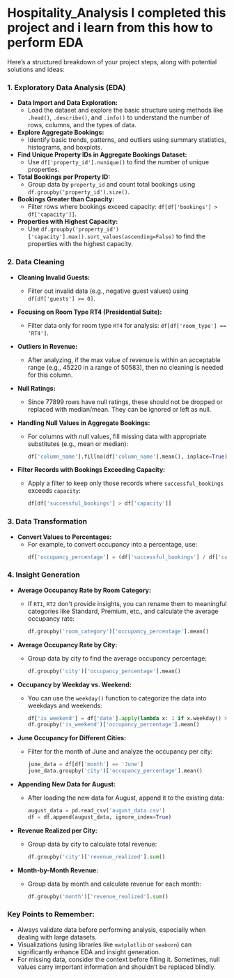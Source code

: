# Hospitality_Analysis I completed this project and i learn from this how to perform EDA
Here’s a structured breakdown of your project steps, along with potential solutions and ideas:

### 1. **Exploratory Data Analysis (EDA)**
   - **Data Import and Data Exploration:** 
     - Load the dataset and explore the basic structure using methods like `.head()`, `.describe()`, and `.info()` to understand the number of rows, columns, and the types of data.
   - **Explore Aggregate Bookings:** 
     - Identify basic trends, patterns, and outliers using summary statistics, histograms, and boxplots.
   - **Find Unique Property IDs in Aggregate Bookings Dataset:**
     - Use `df['property_id'].nunique()` to find the number of unique properties.
   - **Total Bookings per Property ID:** 
     - Group data by `property_id` and count total bookings using `df.groupby('property_id').size()`.
   - **Bookings Greater than Capacity:**
     - Filter rows where bookings exceed capacity: `df[df['bookings'] > df['capacity']]`.
   - **Properties with Highest Capacity:** 
     - Use `df.groupby('property_id')['capacity'].max().sort_values(ascending=False)` to find the properties with the highest capacity.

### 2. **Data Cleaning**
   - **Cleaning Invalid Guests:**
     - Filter out invalid data (e.g., negative guest values) using `df[df['guests'] >= 0]`.
   - **Focusing on Room Type RT4 (Presidential Suite):**
     - Filter data only for room type `RT4` for analysis: `df[df['room_type'] == 'RT4']`.
   - **Outliers in Revenue:** 
     - After analyzing, if the max value of revenue is within an acceptable range (e.g., 45220 in a range of 50583), then no cleaning is needed for this column.
   - **Null Ratings:**
     - Since 77899 rows have null ratings, these should not be dropped or replaced with median/mean. They can be ignored or left as null.
   - **Handling Null Values in Aggregate Bookings:**
     - For columns with null values, fill missing data with appropriate substitutes (e.g., mean or median):
       ```python
       df['column_name'].fillna(df['column_name'].mean(), inplace=True)
       ```

   - **Filter Records with Bookings Exceeding Capacity:**
     - Apply a filter to keep only those records where `successful_bookings` exceeds `capacity`:
       ```python
       df[df['successful_bookings'] > df['capacity']]
       ```

### 3. **Data Transformation**
   - **Convert Values to Percentages:**
     - For example, to convert occupancy into a percentage, use:
       ```python
       df['occupancy_percentage'] = (df['successful_bookings'] / df['capacity']) * 100
       ```

### 4. **Insight Generation**
   - **Average Occupancy Rate by Room Category:**
     - If `RT1`, `RT2` don't provide insights, you can rename them to meaningful categories like Standard, Premium, etc., and calculate the average occupancy rate:
       ```python
       df.groupby('room_category')['occupancy_percentage'].mean()
       ```
   - **Average Occupancy Rate by City:**
     - Group data by city to find the average occupancy percentage:
       ```python
       df.groupby('city')['occupancy_percentage'].mean()
       ```

   - **Occupancy by Weekday vs. Weekend:**
     - You can use the `weekday()` function to categorize the data into weekdays and weekends:
       ```python
       df['is_weekend'] = df['date'].apply(lambda x: 1 if x.weekday() >= 5 else 0)
       df.groupby('is_weekend')['occupancy_percentage'].mean()
       ```

   - **June Occupancy for Different Cities:**
     - Filter for the month of June and analyze the occupancy per city:
       ```python
       june_data = df[df['month'] == 'June']
       june_data.groupby('city')['occupancy_percentage'].mean()
       ```

   - **Appending New Data for August:**
     - After loading the new data for August, append it to the existing data:
       ```python
       august_data = pd.read_csv('august_data.csv')
       df = df.append(august_data, ignore_index=True)
       ```

   - **Revenue Realized per City:**
     - Group data by city to calculate total revenue:
       ```python
       df.groupby('city')['revenue_realized'].sum()
       ```

   - **Month-by-Month Revenue:**
     - Group data by month and calculate revenue for each month:
       ```python
       df.groupby('month')['revenue_realized'].sum()
       ```

### Key Points to Remember:
- Always validate data before performing analysis, especially when dealing with large datasets.
- Visualizations (using libraries like `matplotlib` or `seaborn`) can significantly enhance EDA and insight generation.
- For missing data, consider the context before filling it. Sometimes, null values carry important information and shouldn’t be replaced blindly.
